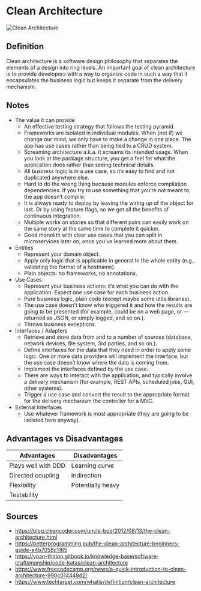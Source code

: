 # Clean Architecture

![Clean Architecture](https://miro.medium.com/v2/resize:fit:720/format:webp/1*0u-ekVHFu7Om7Z-VTwFHvg.png)

## Definition

Clean architecture is a software design philosophy that separates the elements of a design into ring levels. An important goal of clean architecture is to provide developers with a way to organize code in such a way that it encapsulates the business logic but keeps it separate from the delivery mechanism. 

## Notes

- The value it can provide
  - An effective testing strategy that follows the testing pyramid.
  - Frameworks are isolated in individual modules. When (not if) we change our mind, we only have to make a change in one place. The app has use cases rather than being tied to a CRUD system.
  - Screaming architecture a.k.a. it screams its intended usage. When you look at the package structure, you get a feel for what the application does rather than seeing technical details.
  - All business logic is in a use case, so it’s easy to find and not duplicated anywhere else.
  - Hard to do the wrong thing because modules enforce compilation dependencies. If you try to use something that you’re not meant to, the app doesn’t compile.
  - It is always ready to deploy by leaving the wiring up of the object for last. Or by using feature flags, so we get all the benefits of continuous integration.
  - Multiple works on stories so that different pairs can easily work on the same story at the same time to complete it quicker.
  - Good monolith with clear use cases that you can split in microservices later on, once you’ve learned more about them.
- Entities
  - Represent your domain object.
  - Apply only logic that is applicable in general to the whole entity (e.g., validating the format of a hostname).
  - Plain objects: no frameworks, no annotations.
- Use Cases
  - Represent your business actions: it’s what you can do with the application. Expect one use case for each business action.
  - Pure business logic, plain code (except maybe some utils libraries).
  - The use case doesn’t know who triggered it and how the results are going to be presented (for example, could be on a web page, or — returned as JSON, or simply logged, and so on.).
  - Throws business exceptions.
- Interfaces / Adapters
  - Retrieve and store data from and to a number of sources (database, network devices, file system, 3rd parties, and so on.).
  - Define interfaces for the data that they need in order to apply some logic. One or more data providers will implement the interface, but the use case doesn’t know where the data is coming from.
  - Implement the interfaces defined by the use case.
  - There are ways to interact with the application, and typically involve a delivery mechanism (for example, REST APIs, scheduled jobs, GUI, other systems).
  - Trigger a use case and convert the result to the appropriate format for the delivery mechanism
  the controller for a MVC.
- External Interfaces
  - Use whatever framework is most appropriate (they are going to be isolated here anyway).

## Advantages vs Disadvantages

| Advantages | Disadvantages |
| ---------- | ------------- |
| Plays well with DDD | Learning curve |
| Directed coupling | Indirection |
| Flexibility | Potentially heavy |
| Testability | |

## Sources

- <https://blog.cleancoder.com/uncle-bob/2012/08/13/the-clean-architecture.html>
- <https://betterprogramming.pub/the-clean-architecture-beginners-guide-e4b7058c1165>
- <https://yoan-thirion.gitbook.io/knowledge-base/software-craftsmanship/code-katas/clean-architecture>
- <https://www.freecodecamp.org/news/a-quick-introduction-to-clean-architecture-990c014448d2/>
- <https://www.techtarget.com/whatis/definition/clean-architecture>
